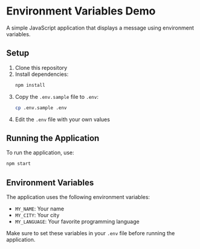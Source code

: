 # Environment Variables Demo

A simple JavaScript application that displays a message using environment variables.

## Setup

1. Clone this repository
2. Install dependencies:
   ```bash
   npm install
   ```
3. Copy the `.env.sample` file to `.env`:
   ```bash
   cp .env.sample .env
   ```
4. Edit the `.env` file with your own values

## Running the Application

To run the application, use:
```bash
npm start
```

## Environment Variables

The application uses the following environment variables:
- `MY_NAME`: Your name
- `MY_CITY`: Your city
- `MY_LANGUAGE`: Your favorite programming language

Make sure to set these variables in your `.env` file before running the application.